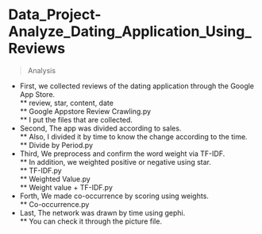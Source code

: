 # Data_Project-Analyze_Dating_Application_Using_Reviews
> Analysis
* First, we collected reviews of the dating application through the Google App Store. <br>
** review, star, content, date <br>
** Google Appstore Review Crawling.py <br>
** I put the files that are collected. <br>
* Second, The app was divided according to sales. <br>
** Also, I divided it by time to know the change according to the time. <br>
** Divide by Period.py <br>
* Third, We preprocess and confirm the word weight via TF-IDF. <br>
** In addition, we weighted positive or negative using star. <br>
** TF-IDF.py <br>
** Weighted Value.py <br>
** Weight value + TF-IDF.py <br>
* Forth, We made co-occurrence by scoring using weights. <br>
**  Co-occurrence.py <br>
* Last, The network was drawn by time using gephi. <br>
** You can check it through the picture file. <br>

